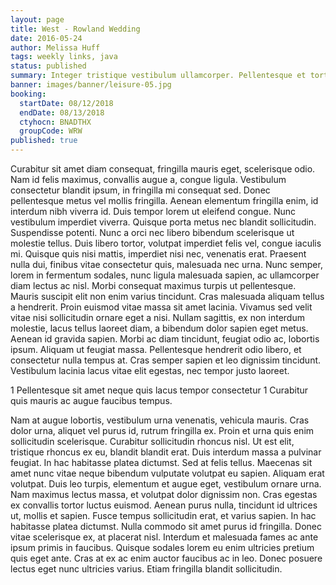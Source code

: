 ```yaml
---
layout: page
title: West - Rowland Wedding
date: 2016-05-24
author: Melissa Huff
tags: weekly links, java
status: published
summary: Integer tristique vestibulum ullamcorper. Pellentesque et tortor hendrerit tortor porta.
banner: images/banner/leisure-05.jpg
booking:
  startDate: 08/12/2018
  endDate: 08/13/2018
  ctyhocn: BNADTHX
  groupCode: WRW
published: true
---
```

Curabitur sit amet diam consequat, fringilla mauris eget, scelerisque odio. Nam id felis maximus, convallis augue a, congue ligula. Vestibulum consectetur blandit ipsum, in fringilla mi consequat sed. Donec pellentesque metus vel mollis fringilla. Aenean elementum fringilla enim, id interdum nibh viverra id. Duis tempor lorem ut eleifend congue. Nunc vestibulum imperdiet viverra. Quisque porta metus nec blandit sollicitudin. Suspendisse potenti. Nunc a orci nec libero bibendum scelerisque ut molestie tellus. Duis libero tortor, volutpat imperdiet felis vel, congue iaculis mi.
Quisque quis nisi mattis, imperdiet nisi nec, venenatis erat. Praesent nulla dui, finibus vitae consectetur quis, malesuada nec urna. Nunc semper, lorem in fermentum sodales, nunc ligula malesuada sapien, ac ullamcorper diam lectus ac nisl. Morbi consequat maximus turpis ut pellentesque. Mauris suscipit elit non enim varius tincidunt. Cras malesuada aliquam tellus a hendrerit. Proin euismod vitae massa sit amet lacinia. Vivamus sed velit vitae nisi sollicitudin ornare eget a nisi. Nullam sagittis, ex non interdum molestie, lacus tellus laoreet diam, a bibendum dolor sapien eget metus. Aenean id gravida sapien. Morbi ac diam tincidunt, feugiat odio ac, lobortis ipsum. Aliquam ut feugiat massa. Pellentesque hendrerit odio libero, et consectetur nulla tempus at. Cras semper sapien et leo dignissim tincidunt. Vestibulum lacinia lacus vitae elit egestas, nec tempor justo laoreet.

1 Pellentesque sit amet neque quis lacus tempor consectetur
1 Curabitur quis mauris ac augue faucibus tempus.

Nam at augue lobortis, vestibulum urna venenatis, vehicula mauris. Cras dolor urna, aliquet vel purus id, rutrum fringilla ex. Proin et urna quis enim sollicitudin scelerisque. Curabitur sollicitudin rhoncus nisl. Ut est elit, tristique rhoncus ex eu, blandit blandit erat. Duis interdum massa a pulvinar feugiat. In hac habitasse platea dictumst.
Sed at felis tellus. Maecenas sit amet nunc vitae neque bibendum vulputate volutpat eu sapien. Aliquam erat volutpat. Duis leo turpis, elementum et augue eget, vestibulum ornare urna. Nam maximus lectus massa, et volutpat dolor dignissim non. Cras egestas ex convallis tortor luctus euismod. Aenean purus nulla, tincidunt id ultrices ut, mollis et sapien. Fusce tempus sollicitudin erat, et varius sapien. In hac habitasse platea dictumst. Nulla commodo sit amet purus id fringilla. Donec vitae scelerisque ex, at placerat nisl. Interdum et malesuada fames ac ante ipsum primis in faucibus. Quisque sodales lorem eu enim ultricies pretium quis eget ante. Cras at ex ac enim auctor faucibus ac in leo. Donec posuere lectus eget nunc ultricies varius. Etiam fringilla blandit sollicitudin.
